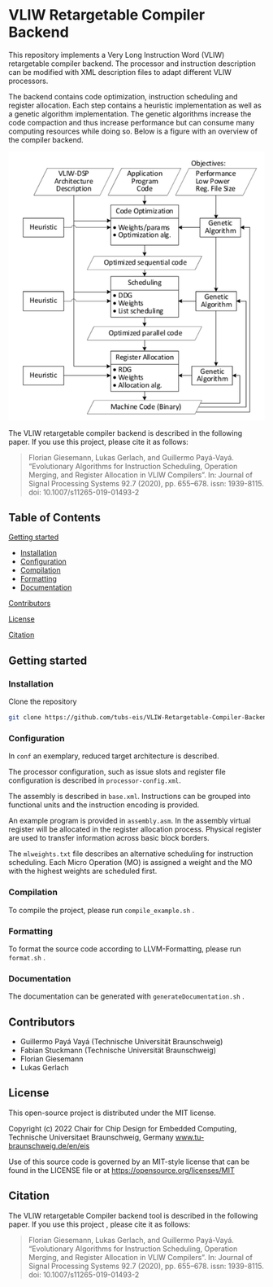 



# VLIW Retargetable Compiler Backend

This repository implements a Very Long Instruction Word (VLIW) retargetable compiler backend. 
The processor and instruction description can be modified with XML description files to adapt different VLIW processors. 

The backend contains code optimization, instruction scheduling and register allocation.
Each step contains a heuristic implementation as well as a genetic algorithm implementation.
The genetic algorithms increase the code compaction and thus increase performance
but can consume many computing resources while doing so.
Below is a figure with an overview of the compiler backend.

![Compiler Overview](CompilerOverview.png)


The VLIW retargetable compiler backend is described in the following paper. If you use this project, please cite it as follows:

> Florian Giesemann, Lukas Gerlach, and Guillermo Payá-Vayá. “Evolutionary Algorithms for
> Instruction Scheduling, Operation Merging, and Register Allocation in VLIW Compilers”. In:
> Journal of Signal Processing Systems 92.7 (2020), pp. 655–678. issn: 1939-8115. doi: 10.1007/s11265-019-01493-2



## Table of Contents

[Getting started](#Getting-started)

- [Installation](#Installation)
- [Configuration](#Configuration)
- [Compilation](#Compilation)
- [Formatting](#Formatting)
- [Documentation](#Documentation)


[Contributors](#Contributors)

[License](#License)

[Citation](#Citation)

## Getting started

### Installation
Clone the repository
```bash
git clone https://github.com/tubs-eis/VLIW-Retargetable-Compiler-Backend.git
```


### Configuration
In `conf` an exemplary, reduced target architecture is described.

The processor configuration, such as issue slots and register file configuration is described in `processor-config.xml`.

The assembly is described in `base.xml`. 
Instructions can be grouped into functional units and the instruction encoding is provided.

An example program is provided in `assembly.asm`. 
In the assembly virtual register will be allocated in the register allocation process.
Physical register are used to transfer information across basic block borders.

The `mlweights.txt` file describes an alternative scheduling for instruction scheduling.
Each Micro Operation (MO) is assigned a weight and the MO with the highest weights are scheduled first.



### Compilation

To compile the project, please run `compile_example.sh` .


### Formatting
To format the source code according to LLVM-Formatting, please run `format.sh` .

### Documentation
The documentation can be generated with `generateDocumentation.sh` .




## Contributors

- Guillermo Payá Vayá (Technische Universität Braunschweig)
- Fabian Stuckmann (Technische Universität Braunschweig)
- Florian Giesemann 
- Lukas Gerlach

## License

This open-source project is distributed under the MIT license.

Copyright (c) 2022 Chair for Chip Design for Embedded Computing,
Technische Universitaet Braunschweig, Germany
www.tu-braunschweig.de/en/eis

Use of this source code is governed by an MIT-style
license that can be found in the LICENSE file or at
https://opensource.org/licenses/MIT

## Citation
The VLIW retargetable Compiler backend tool is described in the following paper. If you use this project , please cite it as follows:

> Florian Giesemann, Lukas Gerlach, and Guillermo Payá-Vayá. “Evolutionary Algorithms for
> Instruction Scheduling, Operation Merging, and Register Allocation in VLIW Compilers”. In:
> Journal of Signal Processing Systems 92.7 (2020), pp. 655–678. issn: 1939-8115. doi: 10.1007/s11265-019-01493-2
